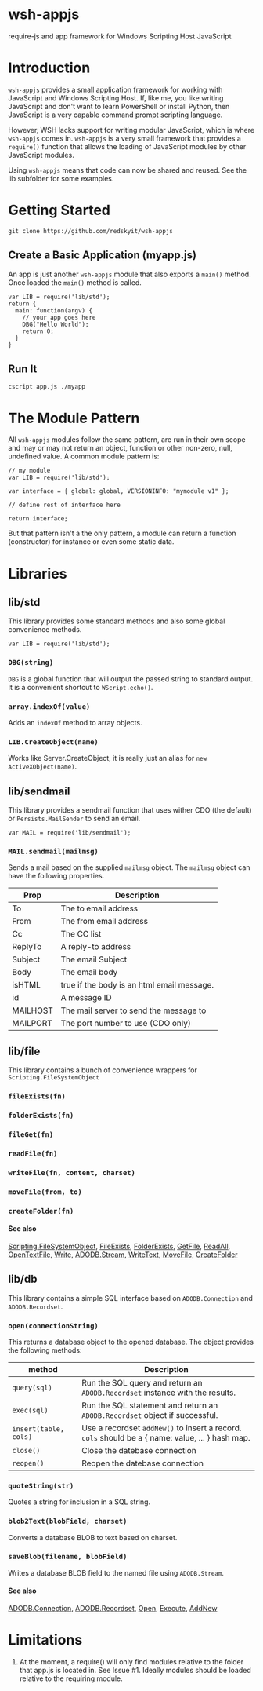 # wsh-appjs
require-js and app framework for Windows Scripting Host JavaScript

# Introduction

`wsh-appjs` provides a small application framework for working with JavaScript and Windows Scripting Host.
If, like me, you like writing JavaScript and don't want to learn PowerShell or install Python, then JavaScript
is a very capable command prompt scripting language.

However, WSH lacks support for writing modular JavaScript, which is where `wsh-appjs` comes in.  `wsh-appjs` is
a very small framework that provides a `require()` function that allows the loading of JavaScript modules by other
JavaScript modules.

Using `wsh-appjs` means that code can now be shared and reused. See the lib subfolder for some examples.

# Getting Started

```
git clone https://github.com/redskyit/wsh-appjs
```

## Create a Basic Application (myapp.js)

An app is just another `wsh-appjs` module that also exports a `main()` method.  Once loaded the `main()` method is called.

```
var LIB = require('lib/std');
return {
  main: function(argv) {
    // your app goes here
    DBG("Hello World");
    return 0;
  }
}
```

## Run It

```
cscript app.js ./myapp
```

# The Module Pattern

All `wsh-appjs` modules follow the same pattern, are run in their own scope and may or may not return an
object, function or other non-zero, null, undefined value.  A common module pattern is:

```
// my module
var LIB = require('lib/std');

var interface = { global: global, VERSIONINFO: "mymodule v1" };

// define rest of interface here

return interface;
```

But that pattern isn't a the only pattern, a module can return a function (constructor) for instance or even
some static data.

# Libraries

## lib/std

This library provides some standard methods and also some global convenience methods.

```
var LIB = require('lib/std');
```

### `DBG(string)`

`DBG` is a global function that will output the passed string to standard output.  It is a convenient shortcut to `WScript.echo()`.

### `array.indexOf(value)`

Adds an `indexOf` method to array objects.

### `LIB.CreateObject(name)`

Works like Server.CreateObject, it is really just an alias for `new ActiveXObject(name)`.

## lib/sendmail

This library provides a sendmail function that uses wither CDO (the default) or `Persists.MailSender` to send an email.
```
var MAIL = require('lib/sendmail');
```

### `MAIL.sendmail(mailmsg)`

Sends a mail based on the supplied `mailmsg` object.  The `mailmsg` object can have the following properties.

| Prop     | Description                                |
|--------- |--------------------------------------------|
| To       | The to email address                       |
| From     | The from email address                     |
| Cc       | The CC list                                |
| ReplyTo  | A reply-to address                         |
| Subject  | The email Subject                          |
| Body     | The email body                             |
| isHTML   | true if the body is an html email message. |
| id       | A message ID                               |
| MAILHOST | The mail server to send the message to     |
| MAILPORT | The port number to use (CDO only)          |

## lib/file

This library contains a bunch of convenience wrappers for `Scripting.FileSystemObject`

### `fileExists(fn)`
### `folderExists(fn)`
### `fileGet(fn)`
### `readFile(fn)`
### `writeFile(fn, content, charset)`
### `moveFile(from, to)`
### `createFolder(fn)`

#### See also

[Scripting.FileSystemObject](https://msdn.microsoft.com/en-us/library/hww8txat(v=vs.84).aspx),
[FileExists](https://msdn.microsoft.com/en-us/library/x23stk5t(v=vs.84).aspx),
[FolderExists](https://msdn.microsoft.com/en-us/library/5xc78d8d(v=vs.84).aspx),
[GetFile](https://msdn.microsoft.com/en-us/library/sheydkke(v=vs.84).aspx),
[ReadAll](https://msdn.microsoft.com/en-us/library/t58aa4dd(v=vs.84).aspx),
[OpenTextFile](https://msdn.microsoft.com/en-us/library/314cz14s(v=vs.84).aspx),
[Write](https://msdn.microsoft.com/en-us/library/6ee7s9w2(v=vs.84).aspx),
[ADODB.Stream](https://docs.microsoft.com/en-us/sql/ado/reference/ado-api/stream-object-ado),
[WriteText](https://docs.microsoft.com/en-us/sql/ado/reference/ado-api/writetext-method),
[MoveFile](https://msdn.microsoft.com/en-us/library/2wcf3ba6(v=vs.84).aspx),
[CreateFolder](https://msdn.microsoft.com/en-us/library/7kby5ae3(v=vs.84).aspx)

## lib/db

This library contains a simple SQL interface based on `ADODB.Connection` and `ADODB.Recordset`.

### `open(connectionString)`

This returns a database object to the opened database.  The object provides the following methods:

| method | Description |
|--------|-------------|
| `query(sql)` | Run the SQL query and return an `ADODB.Recordset` instance with the results. |
| `exec(sql)` | Run the SQL statement and return an `ADODB.Recordset` object if successful. |
| `insert(table, cols)` | Use a recordset `addNew()` to insert a record.  `cols` should be a { name: value, ... } hash map. |
| `close()` | Close the datebase connection |
| `reopen()` | Reopen the datebase connection |

### `quoteString(str)`

Quotes a string for inclusion in a SQL string.

### `blob2Text(blobField, charset)`

Converts a database BLOB to text based on charset.

### `saveBlob(filename, blobField)`

Writes a database BLOB field to the named file using `ADODB.Stream`.

#### See also

[ADODB.Connection](https://docs.microsoft.com/en-us/sql/ado/reference/ado-api/connection-object-ado),
[ADODB.Recordset](https://docs.microsoft.com/en-us/sql/ado/reference/ado-api/recordset-object-ado),
[Open](https://docs.microsoft.com/en-us/sql/ado/reference/ado-api/open-method-ado-recordset),
[Execute](https://docs.microsoft.com/en-us/sql/ado/reference/ado-api/execute-method-ado-connection),
[AddNew](https://docs.microsoft.com/en-us/sql/ado/reference/ado-api/addnew-method-ado)

# Limitations

1. At the moment, a require() will only find modules relative to the folder that app.js is located in.
See Issue #1.  Ideally modules should be loaded relative to the requiring module.